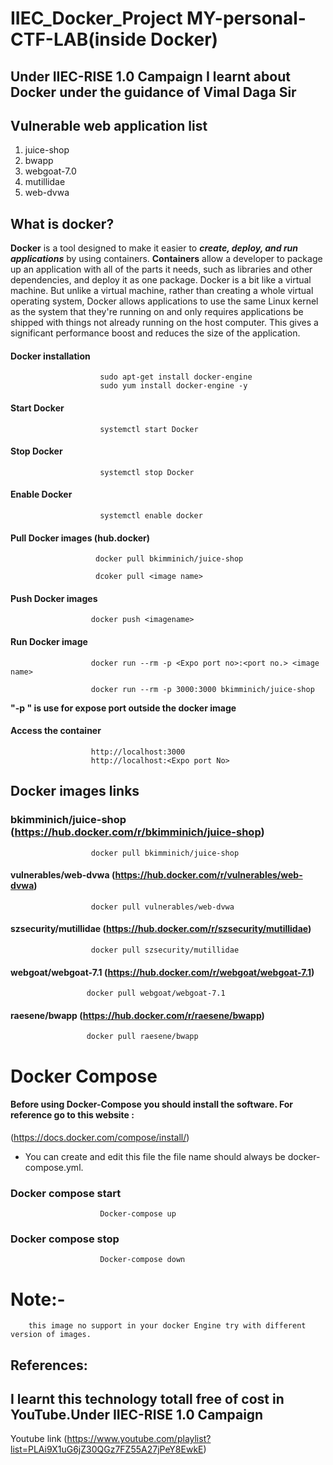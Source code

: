 #   IIEC_Docker_Project MY-personal-CTF-LAB(inside Docker)
  ## Under IIEC-RISE 1.0 Campaign I learnt about Docker under the guidance of Vimal Daga Sir
## Vulnerable web application list
1. juice-shop    
2. bwapp 
3. webgoat-7.0
4. mutillidae
5. web-dvwa
                                     
## What is docker? 
  ****Docker**** is a tool designed to make it easier to ***create, deploy, and run applications*** by using containers. **Containers** allow a developer to package up an application with all of the parts it needs, such as libraries and other dependencies, and deploy it as one package.
   Docker is a bit like a virtual machine. But unlike a virtual machine, rather than creating a whole virtual operating system, Docker allows applications to use the same Linux kernel as the system that they're running on and only requires applications be shipped with things not already running on the host computer. This gives a significant performance boost and reduces the size of the application.
 
 
 #### Docker  installation 
                        sudo apt-get install docker-engine 
                        sudo yum install docker-engine -y
 #### Start Docker
                        systemctl start Docker
 #### Stop Docker
                        systemctl stop Docker
 #### Enable Docker
                        systemctl enable docker
#### Pull Docker images (hub.docker)
                       docker pull bkimminich/juice-shop
                       
                       dcoker pull <image name>
#### Push Docker images
                      docker push <imagename> 
#### Run Docker image
                      docker run --rm -p <Expo port no>:<port no.> <image name> 
                      
                      docker run --rm -p 3000:3000 bkimminich/juice-shop
 **"-p " is use for expose port outside the docker image**
#### Access the container
                      http://localhost:3000   
                      http://localhost:<Expo port No>
## Docker images links
### bkimminich/juice-shop (https://hub.docker.com/r/bkimminich/juice-shop)
                      docker pull bkimminich/juice-shop 
#### vulnerables/web-dvwa  (https://hub.docker.com/r/vulnerables/web-dvwa)
                      docker pull vulnerables/web-dvwa
#### szsecurity/mutillidae (https://hub.docker.com/r/szsecurity/mutillidae)
                      docker pull szsecurity/mutillidae
#### webgoat/webgoat-7.1   (https://hub.docker.com/r/webgoat/webgoat-7.1)
                     docker pull webgoat/webgoat-7.1
#### raesene/bwapp          (https://hub.docker.com/r/raesene/bwapp)
                     docker pull raesene/bwapp
# Docker Compose
 #### Before using Docker-Compose you should install the software. For reference go to this website :
  (https://docs.docker.com/compose/install/)
 - You can create and edit this file the file name should always be docker-compose.yml.
  ### Docker compose start
                        Docker-compose up
  ### Docker compose stop 
                        Docker-compose down
# Note:-
        this image no support in your docker Engine try with different  version of images.
 ## References:
   ## I learnt this technology totall free of cost in YouTube.Under IIEC-RISE 1.0 Campaign
Youtube link (https://www.youtube.com/playlist?list=PLAi9X1uG6jZ30QGz7FZ55A27jPeY8EwkE)
